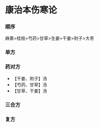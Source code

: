 # 康治本伤寒论
### 顺序
麻黄>桂枝>芍药>甘草>生姜>干姜>附子>大枣
### 单方
### 药对方
- 【干姜、附子】汤
- 【芍药、甘草】汤
- 【甘草、干姜】汤
### 三合方
### 复方




